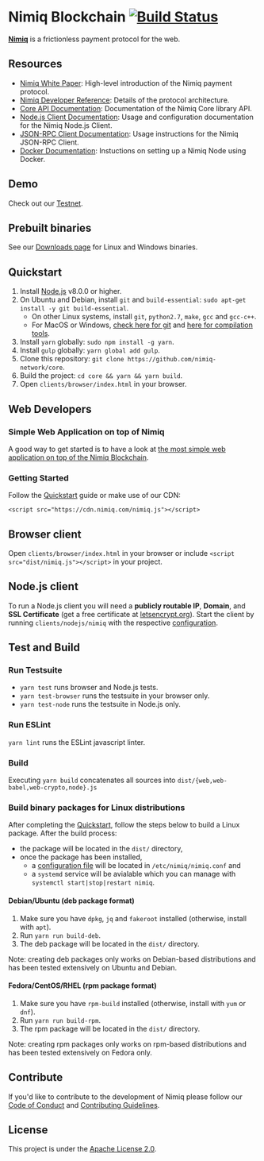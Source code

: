 # Nimiq Blockchain [![Build Status](https://travis-ci.org/nimiq-network/core.svg)](https://travis-ci.org/nimiq-network/core)

**[Nimiq](https://nimiq.com/)** is a frictionless payment protocol for the web.

## Resources

- [Nimiq White Paper](https://medium.com/nimiq-network/nimiq-a-peer-to-peer-payment-protocol-native-to-the-web-ffd324bb084): High-level introduction of the Nimiq payment protocol.
- [Nimiq Developer Reference](https://nimiq-network.github.io/developer-reference/): Details of the protocol architecture.
- [Core API Documentation](https://doc.esdoc.org/github.com/nimiq-network/core/): Documentation of the Nimiq Core library API.
- [Node.js Client Documentation](doc/nodejs-client.md): Usage and configuration documentation for the Nimiq Node.js Client.
- [JSON-RPC Client Documentation](doc/json-rpc-client.md): Usage instructions for the Nimiq JSON-RPC Client.
- [Docker Documentation](doc/docker.md): Instuctions on setting up a Nimiq Node using Docker.

## Demo
Check out our [Testnet](https://nimiq-testnet.com).

## Prebuilt binaries
See our [Downloads page](https://nimiq.com/#downloads) for Linux and Windows binaries.

## Quickstart

1. Install [Node.js](https://nodejs.org) v8.0.0 or higher.
2. On Ubuntu and Debian, install `git` and `build-essential`: `sudo apt-get install -y git build-essential`.
    - On other Linux systems, install `git`, `python2.7`, `make`, `gcc` and `gcc-c++`.
    - For MacOS or Windows, [check here for git](https://git-scm.com/downloads) and [here for compilation tools](https://github.com/nodejs/node-gyp#on-mac-os-x).
3. Install `yarn` globally: `sudo npm install -g yarn`.
4. Install `gulp` globally:  `yarn global add gulp`.
5. Clone this repository: `git clone https://github.com/nimiq-network/core`.
6. Build the project: `cd core && yarn && yarn build`.
7. Open `clients/browser/index.html` in your browser.

## Web Developers
### Simple Web Application on top of Nimiq
A good way to get started is to have a look at [the most simple web application on top of the Nimiq Blockchain](https://demo.nimiq.com/).

### Getting Started
Follow the [Quickstart](#quickstart) guide or make use of our CDN:

```
<script src="https://cdn.nimiq.com/nimiq.js"></script>
```

## Browser client

Open `clients/browser/index.html` in your browser or include `<script src="dist/nimiq.js"></script>` in your project.

## Node.js client

To run a Node.js client you will need a **publicly routable IP**, **Domain**, and **SSL Certificate** (get a free certificate at [letsencrypt.org](https://letsencrypt.org/)). Start the client by running `clients/nodejs/nimiq` with the respective [configuration](doc/nodejs-client.md).

## Test and Build

### Run Testsuite
- `yarn test` runs browser and Node.js tests.
- `yarn test-browser` runs the testsuite in your browser only.
- `yarn test-node` runs the testsuite in Node.js only.

### Run ESLint
`yarn lint` runs the ESLint javascript linter.

### Build
Executing `yarn build` concatenates all sources into `dist/{web,web-babel,web-crypto,node}.js`

### Build binary packages for Linux distributions

After completing the [Quickstart](#quickstart), follow the steps below to build a Linux package. After the build process:
- the package will be located in the `dist/` directory, 
- once the package has been installed,
    - a [configuration file](#run-node-js-client) will be located in `/etc/nimiq/nimiq.conf` and
    - a `systemd` service will be avialable which you can manage with `systemctl start|stop|restart nimiq`. 

#### Debian/Ubuntu (deb package format)

1. Make sure you have `dpkg`, `jq` and `fakeroot` installed (otherwise, install with `apt`).
2. Run `yarn run build-deb`.
3. The deb package will be located in the `dist/` directory.

Note: creating deb packages only works on Debian-based distributions and has been tested extensively on Ubuntu and Debian.

#### Fedora/CentOS/RHEL (rpm package format)

1. Make sure you have `rpm-build` installed (otherwise, install with `yum` or `dnf`).
2. Run `yarn run build-rpm`.
3. The rpm package will be located in the `dist/` directory.

Note: creating rpm packages only works on rpm-based distributions and has been tested extensively on Fedora only.

## Contribute

If you'd like to contribute to the development of Nimiq please follow our [Code of Conduct](/.github/CODE_OF_CONDUCT.md) and [Contributing Guidelines](/.github/CONTRIBUTING.md).

## License

This project is under the [Apache License 2.0](./LICENSE.md).
